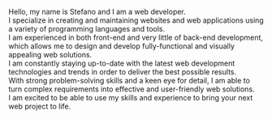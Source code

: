Hello, my name is Stefano and I am a web developer. <br>I specialize in creating and maintaining websites and web applications using a variety of programming languages and tools. <br>I am experienced in both front-end and very little of back-end development, which allows me to design and develop fully-functional and visually appealing web solutions. <br>I am constantly staying up-to-date with the latest web development technologies and trends in order to deliver the best possible results. <br>With strong problem-solving skills and a keen eye for detail, I am able to turn complex requirements into effective and user-friendly web solutions.<br>I am excited to be able to use my skills and experience to bring your next web project to life.

